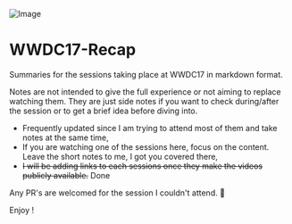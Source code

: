 ![Image](https://developer.apple.com/wwdc/images/wwdc17-og.jpg)

# WWDC17-Recap
Summaries for the sessions taking place at WWDC17 in markdown format.

Notes are not intended to give the full experience or not aiming to replace watching them. They are just side notes if you want to check during/after the session or to get a brief idea before diving into.

- Frequently updated since I am trying to attend most of them and take notes at the same time,
- If you are watching one of the sessions here, focus on the content. Leave the short notes to me, I got you covered there,
- ~~I will be adding links to each sessions once they make the videos publicly available.~~ Done

Any PR's are welcomed for the session I couldn't attend. :pray:

Enjoy !
